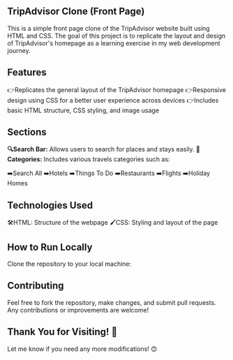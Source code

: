## TripAdvisor Clone (Front Page)
This is a simple front page clone of the TripAdvisor website built using HTML and CSS.
The goal of this project is to replicate the layout and design of TripAdvisor's homepage as a learning exercise in my web development journey.

## Features
👉Replicates the general layout of the TripAdvisor homepage
👉Responsive design using CSS for a better user experience across devices
👉Includes basic HTML structure, CSS styling, and image usage

## Sections
**🔍Search Bar:** Allows users to search for places and stays easily.
**📃Categories:** Includes various travels categories such as:

➡️Search All
➡️Hotels 
➡️Things To Do
➡️Restaurants 
➡️Flights
➡️Holiday Homes

## Technologies Used
🛠️HTML: Structure of the webpage
🖌️CSS: Styling and layout of the page

## How to Run Locally
Clone the repository to your local machine:

## Contributing
Feel free to fork the repository, make changes, and submit pull requests. Any contributions or improvements are welcome!

## Thank You for Visiting! 🚀
Let me know if you need any more modifications! 😊
